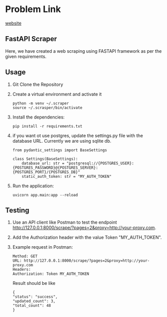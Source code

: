 # Problem Link 
[website](https://goatlys.notion.site/BE-engineer-testing-assigment-f1890cf18af343f7b737ee95575f98dd)

## FastAPI Scraper

Here, we have created a web scraping using FASTAPI framework as per the given requirements.  


## Usage

1. Git Clone the Repository

2. Create a virtual environment and activate it

    ````
    python -m venv ~/.scraper
    source ~/.scrasper/bin/activate  

3. Install the dependencies:

    ````
    pip install -r requirements.txt

    ````

4. if you want ot use postgres, update the settings.py file with the database URL. Currently we are using sqlite db.

    ```
    from pydantic_settings import BaseSettings

    class Settings(BaseSettings):
        database_url: str = "postgresql://{POSTGRES_USER}:{POSTGRES_PASSWORD}@{POSTGRES_SERVER}:{POSTGRES_PORT}/{POSTGRES_DB}"
        static_auth_token: str = "MY_AUTH_TOKEN"
    ```

5. Run the application:

    ```
    uvicorn app.main:app --reload
    ```


## Testing


1. Use an API client like Postman to test the endpoint http://127.0.0.1:8000/scrape/?pages=2&proxy=http://your-proxy.com.

2. Add the Authorization header with the value Token "MY_AUTH_TOKEN".

3. Example request in Postman:

    ```
    Method: GET
    URL: http://127.0.0.1:8000/scrape/?pages=2&proxy=http://your-proxy.com
    Headers:
    Authorization: Token MY_AUTH_TOKEN
    ```
    
    Result should be like
    ```
    {
    "status": "success",
    "updated_count": 3,
    "total_count": 48
    }
    ```
